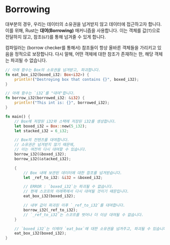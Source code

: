 # Borrowing

대부분의 경우, 우리는 데이터의 소유권을 넘겨받지 않고 데이터에 접근하고자 합니다. 이를 위해, Rust는 **대여(Borrowing)** 매커니즘을 사용합니다. 이는 객체를 값(`T`)으로 전달하지 않고, 참조(`&T`)를 통해 넘겨줄 수 있게 합니다.

컴파일러는 (borrow checker를 통해서) 참조들이 항상 올바른 객체들을 가리키고 있음을 정적으로 보장합니다. 다시 말해, 어떤 객체에 대한 참조가 존재하는 한, 해당 객체는 파괴될 수 없습니다.

```rust
// 아래 함수는 Box의 소유권을 넘겨받고, 파괴합니다.
fn eat_box_i32(boxed_i32: Box<i32>) {
    println!("Destroying box that contains {}", boxed_i32);
}

// 아래 함수는 `i32`를 "대여"합니다.
fn borrow_i32(borrowed_i32: &i32) {
    println!("This int is: {}", borrowed_i32);
}

fn main() {
    // Box에 저장된 i32와 스택에 저장된 i32를 생성합니다.
    let boxed_i32 = Box::new(5_i32);
    let stacked_i32 = 6_i32;

    // Box의 컨텐츠를 대여합니다.
    // 소유권은 넘겨받지 않기 때문에,
    // 이는 여전히 다시 대여할 수 있습니다.
    borrow_i32(&boxed_i32);
    borrow_i32(&stacked_i32);

    {
        // Box 내에 보관된 데이터에 대한 참조를 넘겨받습니다.
        let _ref_to_i32: &i32 = &boxed_i32;

        // ERROR : `boxed_i32`는 파괴될 수 없습니다.
        // 현재 스코프의 아래쪽에서 다시 대여될 것이기 때문입니다.
        eat_box_i32(boxed_i32);

        // 내부 값이 파괴된 이후 `_ref_to_i32`를 대여합니다. 
        borrow_i32(_ref_to_i32);
        // `_ref_to_i32`는 스코프를 벗어나 더 이상 대여될 수 없습니다.
    }

    // `boxed_i32`는 이제야 `eat_box`에 대한 소유권을 넘겨주고, 파괴될 수 있습니다.
    eat_box_i32(boxed_i32);
}
```